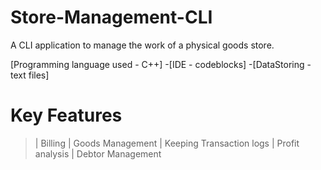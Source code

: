 # Store-Management-CLI

A CLI application to manage the work of a physical goods store.

 [Programming language used - C++]
-[IDE - codeblocks]
-[DataStoring - text files]


# Key Features

> | Billing 
> | Goods Management
> | Keeping Transaction logs
> | Profit analysis 
> | Debtor Management
